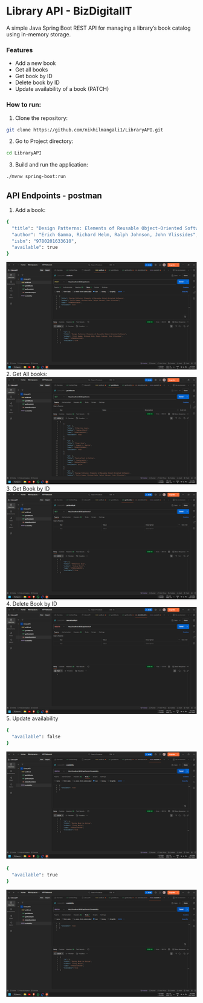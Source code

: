 # Library API - BizDigitalIT
A simple Java Spring Boot REST API for managing a library’s book catalog using in-memory storage.
### Features
- Add a new book
- Get all books
- Get book by ID
- Delete book by ID
- Update availability of a book (PATCH)

### How to run:
1. Clone the repository:
```bash
git clone https://github.com/nikhilmangali1/LibraryAPI.git
```
2. Go to Project directory:
```bash
cd LibraryAPI
```
3. Build and run the application:
```bash
./mvnw spring-boot:run
```

## API Endpoints - postman
1. Add a book:
```bash
{
  "title": "Design Patterns: Elements of Reusable Object-Oriented Software",
  "author": "Erich Gamma, Richard Helm, Ralph Johnson, John Vlissides",
  "isbn": "9780201633610",
  "available": true
}
```
![POST - http://localhost:8080/api/books](/images/addBook.png)
2. Get All books:
![GET - http://localhost:8080/api/books](/images/getAllBooks.png)
3. Get Book by ID
![Get - http://localhost:8080/api/books/1](/images/getBookById.png)
4. Delete Book by ID
![DELETE - http://localhost:8080/api/books/4](/images/delete.png)
5. Update availability
```bash
{
  "available": false
}
```
![PATCH - http://localhost:8080/api/books/3/availability](/images/availability.png)
```bash
{
  "available": true
}
```
![PATCH - http://localhost:8080/api/books/3/availability](/images/availability.png)
